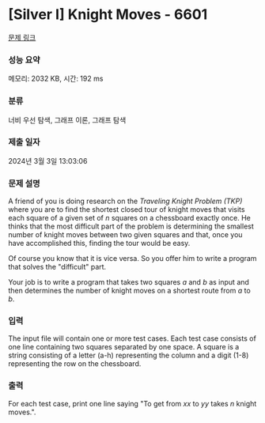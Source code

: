 # [Silver I] Knight Moves - 6601 

[문제 링크](https://www.acmicpc.net/problem/6601) 

### 성능 요약

메모리: 2032 KB, 시간: 192 ms

### 분류

너비 우선 탐색, 그래프 이론, 그래프 탐색

### 제출 일자

2024년 3월 3일 13:03:06

### 문제 설명

<p>A friend of you is doing research on the <em>Traveling Knight Problem (TKP)</em> where you are to find the shortest closed tour of knight moves that visits each square of a given set of <em>n</em> squares on a chessboard exactly once. He thinks that the most difficult part of the problem is determining the smallest number of knight moves between two given squares and that, once you have accomplished this, finding the tour would be easy.</p>

<p>Of course you know that it is vice versa. So you offer him to write a program that solves the "difficult" part.</p>

<p>Your job is to write a program that takes two squares <em>a</em> and <em>b</em> as input and then determines the number of knight moves on a shortest route from <em>a</em> to <em>b</em>.</p>

### 입력 

 <p>The input file will contain one or more test cases. Each test case consists of one line containing two squares separated by one space. A square is a string consisting of a letter (a-h) representing the column and a digit (1-8) representing the row on the chessboard.</p>

### 출력 

 <p>For each test case, print one line saying "To get from <em>xx</em> to <em>yy</em> takes <em>n</em> knight moves.".</p>

